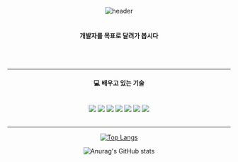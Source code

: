 <div align="center">
  
  ![header](https://capsule-render.vercel.app/api?type=cylinder&color=000000&height=150&section=header&text=ssxng0&fontColor=ffffff&fontSize=70&animation=fadeIn&fontAlignY=55)
<br/>
<br/>

 #### 개발자를 목표로 달려가 봅시다
  
<br/>
<br/>

  * * *
  
  
  #### :computer: 배우고 있는 기술
  
  <br/>
  
<img src="https://img.shields.io/badge/html5-E34F26?style=for-the-badge&logo=html5&logoColor=white">
<img src="https://img.shields.io/badge/css3-1572B6?style=for-the-badge&logo=css3&logoColor=white">
<img src="https://img.shields.io/badge/javascript-F7DF1E?style=for-the-badge&logo=javascript&logoColor=white">
<img src="https://img.shields.io/badge/typescript-3178C6?style=for-the-badge&logo=typescript&logoColor=white">
<img src="https://img.shields.io/badge/nextjs-000000?style=for-the-badge&logo=nextdotjs&logoColor=white">
<img src="https://img.shields.io/badge/react-61DAFB?style=for-the-badge&logo=react&logoColor=white">
<img src="https://img.shields.io/badge/github-181717?style=for-the-badge&logo=github&logoColor=white">
<br/>
<br/>

*****

  
[![Top Langs](https://github-readme-stats.vercel.app/api/top-langs/?username=sbs1253)](https://github.com/anuraghazra/github-readme-stats)  



![Anurag's GitHub stats](https://github-readme-stats.vercel.app/api?username=sbs1253&hide=contribs,prs&show_icons=true&theme=dark)


</div>



